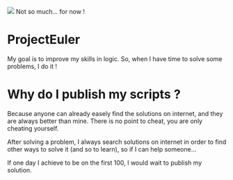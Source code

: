 ![](https://projecteuler.net/profile/BlackFart.png)
Not so much... for now !

# ProjectEuler
My goal is to improve my skills in logic.
So, when I have time to solve some problems, I do it !

# Why do I publish my scripts ?
Because anyone can already easely find the solutions on internet, and they are always better than mine.
There is no point to cheat, you are only cheating yourself.

After solving a problem, I always search solutions on internet in order to find other ways to solve it (and so to learn), so if I can help someone...

If one day I achieve to be on the first 100, I would wait to publish my solution.
